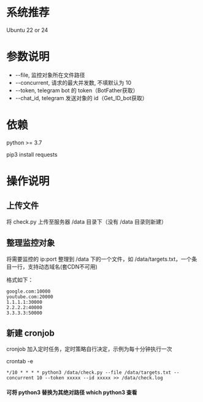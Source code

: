 # 系统推荐
Ubuntu 22 or 24


# 参数说明
- --file, 监控对象所在文件路径
- --concurrent, 请求的最大并发数, 不填默认为 10
- --token, telegram bot 的 token（BotFather获取）
- --chat_id, telegram 发送对象的 id（Get_ID_bot获取）

# 依赖
python >= 3.7

pip3 install requests

# 操作说明
## 上传文件
将 check.py 上传至服务器 /data 目录下（没有 /data 目录则新建）
## 整理监控对象
将需要监控的 ip:port 整理到 /data 下的一个文件，如 /data/targets.txt，一个条目一行，支持动态域名(套CDN不可用)

格式如下：
```text
google.com:10000
youtube.com:20000
1.1.1.1:30000
2.2.2.2:40000
3.3.3.3:50000
```
## 新建 cronjob
cronjob 加入定时任务，定时策略自行决定，示例为每十分钟执行一次

crontab -e

```shell
*/10 * * * * python3 /data/check.py --file /data/targets.txt --concurrent 10 --token xxxxx --id xxxxx >> /data/check.log
```

#### 可将 python3 替换为其绝对路径 which python3 查看
